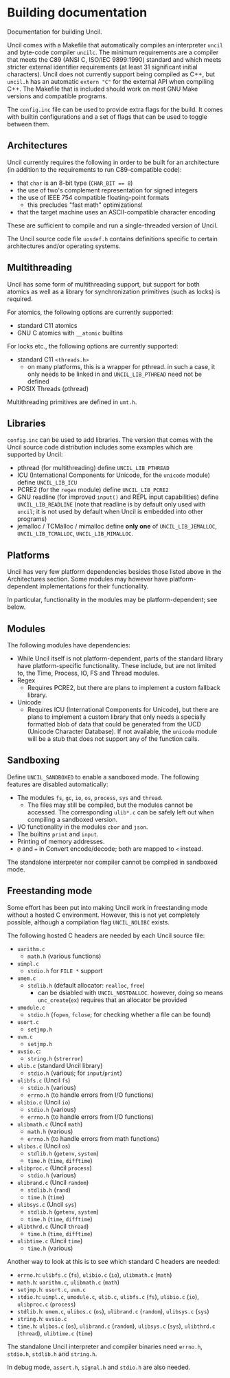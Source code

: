 
# Building documentation

Documentation for building Uncil.

Uncil comes with a Makefile that automatically compiles an interpreter `uncil`
and byte-code compiler `uncilc`. The minimum requirements are a compiler that
meets the C89 (ANSI C, ISO/IEC 9899:1990) standard and which meets stricter
external identifier requirements (at least 31 significant initial characters).
Uncil does not currently support being compiled as C++, but `uncil.h`
has an automatic `extern "C"` for the external API when compiling C++.
The Makefile that is included should work on most GNU Make versions and
compatible programs.

The `config.inc` file can be used to provide extra flags for the build.
It comes with builtin configurations and a set of flags that can be used to
toggle between them.

## Architectures

Uncil currently requires the following in order to be built for an
architecture (in addition to the requirements to run C89-compatible code):

* that `char` is an 8-bit type (`CHAR_BIT == 8`)
* the use of two's complement representation for signed integers
* the use of IEEE 754 compatible floating-point formats
  * this precludes "fast math" optimizations!
* that the target machine uses an ASCII-compatible character encoding

These are sufficient to compile and run a single-threaded version of Uncil.

The Uncil source code file `uosdef.h` contains definitions specific to
certain architectures and/or operating systems.

## Multithreading

Uncil has some form of multithreading support, but support for both atomics
as well as a library for synchronization primitives (such as locks) is required.

For atomics, the following options are currently supported:
* standard C11 atomics
* GNU C atomics with `__atomic` builtins

For locks etc., the following options are currently supported:
* standard C11 `<threads.h>`
  * on many platforms, this is a wrapper for pthread. in such a case, it
    only needs to be linked in and `UNCIL_LIB_PTHREAD` need not be defined
* POSIX Threads (pthread)

Multithreading primitives are defined in `umt.h`.

## Libraries

`config.inc` can be used to add libraries. The version that comes with the
Uncil source code distribution includes some examples which are supported
by Uncil:

* pthread (for multithreading)
  define `UNCIL_LIB_PTHREAD`
* ICU (International Components for Unicode, for the `unicode` module)
  define `UNCIL_LIB_ICU`
* PCRE2 (for the `regex` module)
  define `UNCIL_LIB_PCRE2`
* GNU readline (for improved `input()` and REPL input capabilities)
  define `UNCIL_LIB_READLINE`
  (note that readline is by default only used with `uncil`; it is not used
   by default when Uncil is embedded into other programs)
* jemalloc / TCMalloc / mimalloc
  define **only one** of `UNCIL_LIB_JEMALLOC`, `UNCIL_LIB_TCMALLOC`,
  `UNCIL_LIB_MIMALLOC`.

## Platforms

Uncil has very few platform dependencies besides those listed above in the
Architectures section. Some modules may however have platform-dependent
implementations for their functionality.

In particular, functionality in the modules may be platform-dependent;
see below.

## Modules

The following modules have dependencies:

* While Uncil itself is not platform-dependent, parts of the standard
  library have platform-specific functionality. These include, but are not
  limited to, the Time, Process, IO, FS and Thread modules.
* Regex
  * Requires PCRE2, but there are plans to implement a custom fallback library.
* Unicode
  * Requires ICU (International Components for Unicode), but there are plans
    to implement a custom library that only needs a specially formatted blob
    of data that could be generated from the UCD (Unicode
    Character Database). If not available, the `unicode` module will
    be a stub that does not support any of the function calls.

## Sandboxing

Define `UNCIL_SANDBOXED` to enable a sandboxed mode. The following features
are disabled automatically:

* The modules `fs`, `gc`, `io`, `os`, `process`, `sys` and `thread`.
  * The files may still be compiled, but the modules cannot be accessed.
    The corresponding `ulib*.c` can be safely left out when compiling
    a sandboxed version.
* I/O functionality in the modules `cbor` and `json`.
* The builtins `print` and `input`.
* Printing of memory addresses.
* `@` and `=` in Convert encode/decode; both are mapped to `<` instead.

The standalone interpreter nor compiler cannot be compiled in sandboxed mode.

## Freestanding mode

Some effort has been put into making Uncil work in freestanding mode without
a hosted C environment. However, this is not yet completely possible, although
a compilation flag `UNCIL_NOLIBC` exists.

The following hosted C headers are needed by each Uncil source file:
* `uarithm.c`
  * `math.h` (various functions)
* `uimpl.c`
  * `stdio.h` for `FILE *` support
* `umem.c`
  * `stdlib.h` (default allocator: `realloc`, `free`)
    * can be dsiabled with `UNCIL_NOSTDALLOC`. however, doing so means
      `unc_create`(`ex`) requires that an allocator be provided
* `umodule.c`
  * `stdio.h` (`fopen`, `fclose`; for checking whether a file can be found)
* `usort.c`
  * `setjmp.h`
* `uvm.c`
  * `setjmp.h`
* `uvsio.c`:
  * `string.h` (`strerror`)
* `ulib.c` (standard Uncil library)
  * `stdio.h` (various; for `input`/`print`)
* `ulibfs.c` (Uncil `fs`)
  * `stdio.h` (various)
  * `errno.h` (to handle errors from I/O functions)
* `ulibio.c` (Uncil `io`)
  * `stdio.h` (various)
  * `errno.h` (to handle errors from I/O functions)
* `ulibmath.c` (Uncil `math`)
  * `math.h` (various)
  * `errno.h` (to handle errors from math functions)
* `ulibos.c` (Uncil `os`)
  * `stdlib.h` (`getenv`, `system`)
  * `time.h` (`time`, `difftime`)
* `ulibproc.c` (Uncil `process`)
  * `stdio.h` (various)
* `ulibrand.c` (Uncil `random`)
  * `stdlib.h` (`rand`)
  * `time.h` (`time`)
* `ulibsys.c` (Uncil `sys`)
  * `stdlib.h` (`getenv`, `system`)
  * `time.h` (`time`, `difftime`)
* `ulibthrd.c` (Uncil `thread`)
  * `time.h` (`time`, `difftime`)
* `ulibtime.c` (Uncil `time`)
  * `time.h` (various)

Another way to look at this is to see which standard C headers are needed:
* `errno.h`: `ulibfs.c` (`fs`), `ulibio.c` (`io`), `ulibmath.c` (`math`)
* `math.h`: `uarithm.c`, `ulibmath.c` (`math`)
* `setjmp.h`: `usort.c`, `uvm.c`
* `stdio.h`: `uimpl.c`, `umodule.c`, `ulib.c`, `ulibfs.c` (`fs`),
  `ulibio.c` (`io`), `ulibproc.c` (`process`)
* `stdlib.h`: `umem.c`, `ulibos.c` (`os`), `ulibrand.c` (`random`),
  `ulibsys.c` (`sys`)
* `string.h`: `uvsio.c`
* `time.h`: `ulibos.c` (`os`), `ulibrand.c` (`random`),
  `ulibsys.c` (`sys`), `ulibthrd.c` (`thread`), `ulibtime.c` (`time`)

The standalone Uncil interpreter and compiler binaries need
`errno.h`, `stdio.h`, `stdlib.h` and `string.h`.

In debug mode, `assert.h`, `signal.h` and `stdio.h` are also needed.


